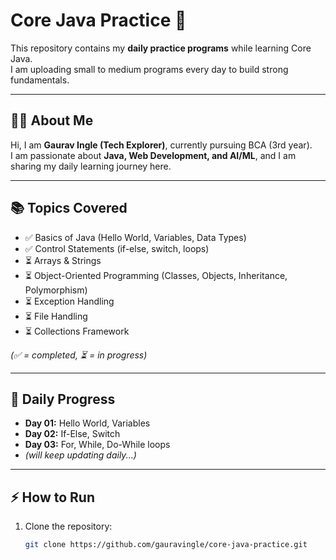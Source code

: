 # Core Java Practice 🚀

This repository contains my **daily practice programs** while learning Core Java.  
I am uploading small to medium programs every day to build strong fundamentals.

---

## 👨‍💻 About Me
Hi, I am **Gaurav Ingle (Tech Explorer)**, currently pursuing BCA (3rd year).  
I am passionate about **Java, Web Development, and AI/ML**, and I am sharing my daily learning journey here.

---

## 📚 Topics Covered
- ✅ Basics of Java (Hello World, Variables, Data Types)  
- ✅ Control Statements (if-else, switch, loops)  
- ⏳ Arrays & Strings  
- ⏳ Object-Oriented Programming (Classes, Objects, Inheritance, Polymorphism)  
- ⏳ Exception Handling  
- ⏳ File Handling  
- ⏳ Collections Framework  

*(✅ = completed, ⏳ = in progress)*

---

## 📅 Daily Progress
- **Day 01:** Hello World, Variables  
- **Day 02:** If-Else, Switch  
- **Day 03:** For, While, Do-While loops  
- *(will keep updating daily...)*

---

## ⚡ How to Run
1. Clone the repository:
   ```bash
   git clone https://github.com/gauravingle/core-java-practice.git

